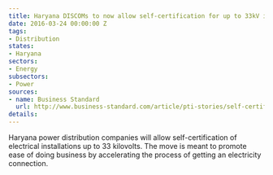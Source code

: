 ```yaml
---
title: Haryana DISCOMs to now allow self-certification for up to 33kV installations
date: 2016-03-24 00:00:00 Z
tags:
- Distribution
states:
- Haryana
sectors:
- Energy
subsectors:
- Power
sources:
- name: Business Standard
  url: http://www.business-standard.com/article/pti-stories/self-certification-scheme-launched-by-haryana-power-companies-116032000588_1.html
details: 
---
```


Haryana power distribution companies will allow self-certification of electrical installations up to 33 kilovolts. The move is meant to promote ease of doing business by accelerating the process of getting an electricity connection.
